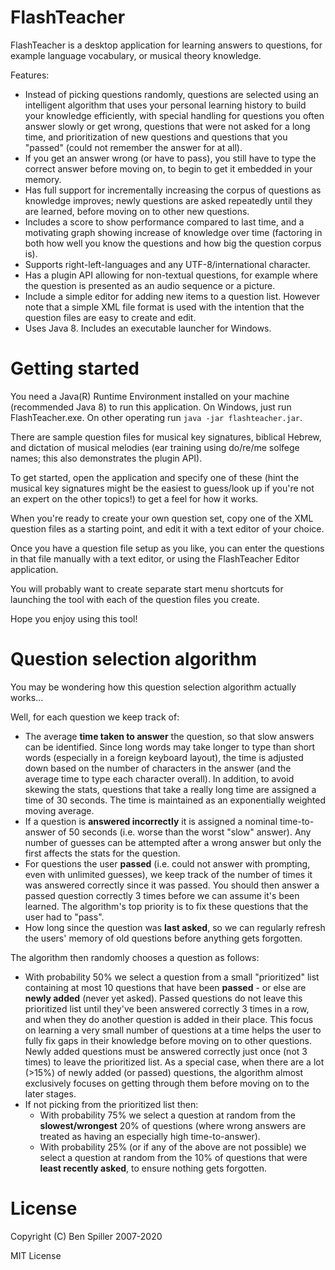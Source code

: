 # FlashTeacher
FlashTeacher is a desktop application for learning answers to questions, for example language vocabulary, or musical theory knowledge. 

Features:

* Instead of picking questions randomly, questions are selected using an intelligent algorithm that uses your personal learning history to build your knowledge efficiently, with special handling for questions you often answer slowly or get wrong, questions that were not asked for a long time, and prioritization of new questions and questions that you "passed" (could not remember the answer for at all). 
* If you get an answer wrong (or have to pass), you still have to type the correct answer before moving on, to begin to get it embedded in your memory. 
* Has full support for incrementally increasing the corpus of questions as knowledge improves; newly questions are asked repeatedly until they are learned, before moving on to other new questions.
* Includes a score to show performance compared to last time, and a motivating graph showing increase of knowledge over time (factoring in both how well you know the questions and how big the question corpus is).
* Supports right-left-languages and any UTF-8/international character.  
* Has a plugin API allowing for non-textual questions, for example where the question is presented as an audio sequence or a picture. 
* Include a simple editor for adding new items to a question list. However note that a simple XML file format is used with the intention that the question files are easy to create and edit. 
* Uses Java 8. Includes an executable launcher for Windows. 

# Getting started
You need a Java(R) Runtime Environment installed on your machine (recommended Java 8) to run this application. On Windows, just run FlashTeacher.exe. On other operating run `java -jar flashteacher.jar`. 

There are sample question files for musical key signatures, biblical Hebrew, and dictation of musical melodies (ear training using do/re/me solfege names; this also demonstrates the plugin API). 

To get started, open the application and specify one of these (hint the musical key signatures might be the easiest to guess/look up if you're not an expert on the other topics!) to get a feel for how it works. 

When you're ready to create your own question set, copy one of the XML question files as a starting point, and edit it with a text editor of your choice. 

Once you have a question file setup as you like, you can enter the questions in that file manually with a text editor, or using the FlashTeacher Editor application. 

You will probably want to create separate start menu shortcuts for launching the tool with each of the question files you create.

Hope you enjoy using this tool!

# Question selection algorithm
You may be wondering how this question selection algorithm actually works... 

Well, for each question we keep track of:

* The average **time taken to answer** the question, so that slow answers can be identified. Since long words may take longer to type than short words (especially in a foreign keyboard layout), the time is adjusted down based on the number of characters in the answer (and the average time to type each character overall). In addition, to avoid skewing the stats, questions that take a really long time are assigned a time of 30 seconds. The time is maintained as an exponentially weighted moving average. 
* If a question is **answered incorrectly** it is assigned a nominal time-to-answer of 50 seconds (i.e. worse than the worst "slow" answer). Any number of guesses can be attempted after a wrong answer but only the first affects the stats for the question. 
* For questions the user **passed** (i.e. could not answer with prompting, even with unlimited guesses), we keep track of the number of times it was answered correctly since it was passed. You should then answer a passed question correctly 3 times before we can assume it's been learned. The algorithm's top priority is to fix these questions that the user had to "pass". 
* How long since the question was **last asked**, so we can regularly refresh the users' memory of old questions before anything gets forgotten. 

The algorithm then randomly chooses a question as follows:
* With probability 50% we select a question from a small "prioritized" list containing at most 10 questions that have been **passed** - or else are **newly added** (never yet asked). Passed questions do not leave this prioritized list until they've been answered correctly 3 times in a row, and when they do another question is added in their place. This focus on learning a very small number of questions at a time helps the user to fully fix gaps in their knowledge before moving on to other questions. Newly added questions must be answered correctly just once (not 3 times) to leave the prioritized list. As a special case, when there are a lot (>15%) of newly added (or passed) questions, the algorithm almost exclusively focuses on getting through them before moving on to the later stages. 
* If not picking from the prioritized list then:
    * With probability 75% we select a question at random from the **slowest/wrongest** 20% of questions (where wrong answers are treated as having an especially high time-to-answer). 
    * With probability 25% (or if any of the above are not possible) we select a question at random from the 10% of questions that were **least recently asked**, to ensure nothing gets forgotten. 


# License
Copyright (C) Ben Spiller 2007-2020

MIT License
